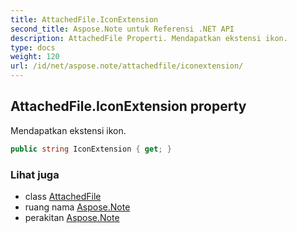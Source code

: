 ```yaml
---
title: AttachedFile.IconExtension
second_title: Aspose.Note untuk Referensi .NET API
description: AttachedFile Properti. Mendapatkan ekstensi ikon.
type: docs
weight: 120
url: /id/net/aspose.note/attachedfile/iconextension/
---
```

## AttachedFile.IconExtension property

Mendapatkan ekstensi ikon.

```csharp
public string IconExtension { get; }
```

### Lihat juga

* class [AttachedFile](../)
* ruang nama [Aspose.Note](../../attachedfile/)
* perakitan [Aspose.Note](../../../)


